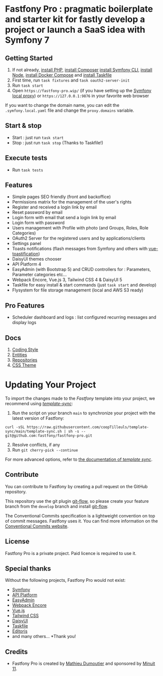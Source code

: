 # Fastfony Pro : pragmatic boilerplate and starter kit for fastly develop a project or launch a SaaS idea with Symfony 7

## Getting Started

1. If not already, [install PHP](https://www.php.net/manual/en/install.php), [install Composer](https://getcomposer.org) [install Symfony CLI](https://symfony.com/download), [install Node](https://nodejs.org/en/download), [install Docker Compose](https://docs.docker.com/compose/install/) and [install Taskfile](https://taskfile.dev/installation/)
2. First time, run `task fixtures` and `task oauth2-server-init`
3. Run `task start`
4. Open `https://fastfony-pro.wip/` (if you have setting up the [Symfony local proxy](https://symfony.com/doc/current/setup/symfony_server.html#setting-up-the-local-proxy)) or `https://127.0.0.1:9876` in your favorite web browser

If you want to change the domain name, you can edit the `.symfony.local.yaml` file and change the `proxy.domains` variable.

## Start & stop

- Start : just run `task start`
- Stop : just run `task stop` (Thanks to Taskfile!)

## Execute tests

- Run `task tests`

## Features

- Simple pages SEO friendly (front and backoffice)
- Permissions matrix for the management of the user's rights
- Register and received a login link by email
- Reset password by email
- Login form with email that send a login link by email
- Login form with password
- Users management with Profile with photo (and Groups, Roles, Role Categories)
- OAuth2 Server for the registered users and by applications/clients
- Settings panel
- Toasts notifications (flash messages from Symfony and others with [vue-toastification](https://vue-toastification.maronato.dev/))
- DaisyUI themes chooser
- API Platform 4
- EasyAdmin (with Bootstrap 5) and CRUD controllers for : Parameters, Parameter categories etc...
- Webpack Encore, Vue.js 3, Tailwind CSS 4 & DaisyUI 5
- Taskfile for easy install & start commands (just `task start` and develop)
- Flysystem for file storage management (local and AWS S3 ready)

## Pro Features

- Scheduler dashboard and logs : list configured recurring messages and display logs

## Docs

1. [Coding Style](docs/coding_style.md)
2. [Entities](docs/entities.md)
3. [Repositories](docs/repositories.md)
4. [CSS Theme](docs/css_theme.md)

# Updating Your Project

To import the changes made to the _Fastfony_ template into your project, we recommend using
[_template-sync_](https://github.com/coopTilleuls/template-sync):

1. Run the script on your branch `main` to synchronize your project with the latest version of Fastfony:

```console
curl -sSL https://raw.githubusercontent.com/coopTilleuls/template-sync/main/template-sync.sh | sh -s -- git@github.com:fastfony/fastfony-pro.git
```

2. Resolve conflicts, if any
3. Run `git cherry-pick --continue`

For more advanced options, refer to [the documentation of _template sync_](https://github.com/coopTilleuls/template-sync#template-sync).

## Contribute

You can contribute to Fastfony by creating a pull request on the GitHub repository.

This repository use the git plugin [git-flow](https://github.com/nvie/gitflow), so please create your feature branch from the `develop` branch and install [git-flow](https://git-flow.readthedocs.io/fr/latest/index.html).

The Conventional Commits specification is a lightweight convention on top of commit messages. Fastfony uses it. You can find more information on the [Conventional Commits website](https://www.conventionalcommits.org/en/v1.0.0/).

## License

Fastfony Pro is a private project. Paid licence is required to use it.

## Special thanks

Without the following projects, Fastfony Pro would not exist:

- [Symfony](https://symfony.com)
- [API Platform](https://api-platform.com)
- [EasyAdmin](https://symfony.com/doc/current/bundles/EasyAdminBundle/index.html)
- [Webpack Encore](https://symfony.com/doc/current/frontend.html)
- [Vue.js](https://vuejs.org)
- [Tailwind CSS](https://tailwindcss.com)
- [DaisyUI](https://daisyui.com)
- [Taskfile](https://taskfile.dev)
- [Editorjs](https://editorjs.io)
- and many others... \*Thank you!

## Credits

- Fastfony Pro is created by [Mathieu Dumoutier](https://mathieu.dumoutier.fr) and sponsored by [Minuit 11](https://minuit11.fr).
